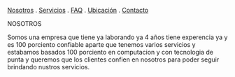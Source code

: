 [Nosotros](./nosotros.md) . [Servicios](./servicios.md) . [FAQ](FAQ.md) . [Ubicación](ubicacion.md) . [Contacto](./contacto.md)

NOSOTROS 

Somos una empresa  que tiene ya laborando ya 4 años  tiene experencia ya y es 100 porciento confiable aparte que tenemos varios servicios y estabamos basados 100 porciento en computacion y con tecnologia de punta  y queremos que los clientes confien en nosotros para poder seguir brindando nustros servicios.
  
  
